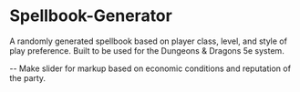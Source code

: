 # Spellbook-Generator
A randomly generated spellbook based on player class, level, and style of play preference. Built to be used for the Dungeons &amp; Dragons 5e system.

-- Make slider for markup based on economic conditions and reputation of the party.
